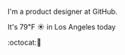 I'm a product designer at GitHub.

It's 79&#8457; &#9728; in Los Angeles today

:octocat::rice_cracker: